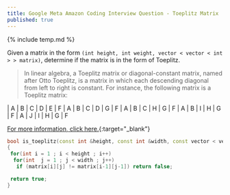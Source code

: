 ```yaml
---
title: Google Meta Amazon Coding Interview Question - Toeplitz Matrix
published: true
---
```


{% include temp.md %}

Given a matrix in the form `(int height, int weight, vector < vector < int > > matrix)`, determine if the matrix is in the form of Toeplitz. 

> In linear algebra, a Toeplitz matrix or diagonal-constant matrix, named after Otto Toeplitz, is a matrix in which each descending diagonal from left to right is constant. For instance, the following matrix is a Toeplitz matrix: 

| A | B | C | D | E 
| F | A | B | C | D 
| G | F | A | B | C 
| H | G | F | A | B 
| I | H | G | F | A 
| J | I | H | G | F 


[For more information, click here.](https://en.wikipedia.org/wiki/Toeplitz_matrix){:target="_blank"} 

```cpp
bool is_toeplitz(const int &height, const int &width, const vector < vector < int > > &matrix)
{
 for(int i = 1 ; i < height ; i++)
  for(int  j = 1 ; j < width ; j++)
   if (matrix[i][j] != matrix[i-1][j-1]) return false;

 return true;
}
```
